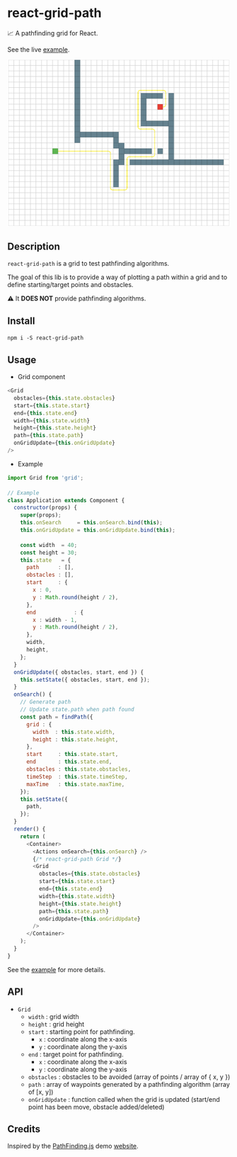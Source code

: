 # react-grid-path

:chart_with_upwards_trend: A pathfinding grid for React.

See the live [example](https://matthieulemoine.github.io/react-grid-path/example).

![Example](example/react-grid-path.png)

## Description

``react-grid-path`` is a grid to test pathfinding algorithms.

The goal of this lib is to provide a way of plotting a path within a grid and to define starting/target points and obstacles.

:warning: It **DOES NOT** provide pathfinding algorithms.


## Install

```
npm i -S react-grid-path
```

## Usage

- Grid component

```javascript
<Grid
  obstacles={this.state.obstacles}
  start={this.state.start}
  end={this.state.end}
  width={this.state.width}
  height={this.state.height}
  path={this.state.path}
  onGridUpdate={this.onGridUpdate}
/>
```

- Example

```javascript
import Grid from 'grid';

// Example
class Application extends Component {
  constructor(props) {
    super(props);
    this.onSearch     = this.onSearch.bind(this);
    this.onGridUpdate = this.onGridUpdate.bind(this);

    const width  = 40;
    const height = 30;
    this.state   = {
      path      : [],
      obstacles : [],
      start     : {
        x : 0,
        y : Math.round(height / 2),
      },
      end            : {
        x : width - 1,
        y : Math.round(height / 2),
      },
      width,
      height,
    };
  }
  onGridUpdate({ obstacles, start, end }) {
    this.setState({ obstacles, start, end });
  }
  onSearch() {
    // Generate path
    // Update state.path when path found
    const path = findPath({
      grid : {
        width  : this.state.width,
        height : this.state.height,
      },
      start     : this.state.start,
      end       : this.state.end,
      obstacles : this.state.obstacles,
      timeStep  : this.state.timeStep,
      maxTime   : this.state.maxTime,
    });
    this.setState({
      path,
    });
  }
  render() {
    return (
      <Container>
        <Actions onSearch={this.onSearch} />
        {/* react-grid-path Grid */}
        <Grid
          obstacles={this.state.obstacles}
          start={this.state.start}
          end={this.state.end}
          width={this.state.width}
          height={this.state.height}
          path={this.state.path}
          onGridUpdate={this.onGridUpdate}
        />
      </Container>
    );
  }
}
```

See the [example](example/) for more details.

## API

- ```Grid```
  - ```width``` : grid width
  - ```height``` : grid height
  - ```start``` : starting point for pathfinding.
    - ```x``` : coordinate along the x-axis
    - ```y``` : coordinate along the y-axis
  - ```end``` : target point for pathfinding.
    - ```x``` : coordinate along the x-axis
    - ```y``` : coordinate along the y-axis
  - ```obstacles``` : obstacles to be avoided (array of points / array of { x, y })
  - ```path```      : array of waypoints generated by a pathfinding algorithm (array of [x, y])
  - ```onGridUpdate``` : function called when the grid is updated (start/end point has been move, obstacle added/deleted)

## Credits

Inspired by the [PathFinding.js](https://github.com/qiao/PathFinding.js) demo [website](https://qiao.github.io/PathFinding.js/visual/).
